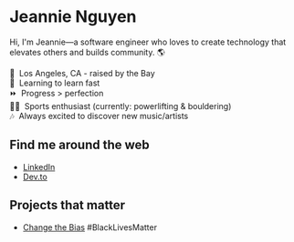 # Jeannie Nguyen

Hi, I'm Jeannie—a software engineer who loves to create technology that elevates others and builds community. 🌎

🌉&nbsp; Los Angeles, CA - raised by the Bay<br>
🍏&nbsp; Learning to learn fast<br>
⏩&nbsp; Progress > perfection<br>
🧗‍♀️&nbsp; Sports enthusiast (currently: powerlifting & bouldering)<br>
🎶&nbsp; Always excited to discover new music/artists

## Find me around the web

- [LinkedIn](https://www.linkedin.com/in/jeannie-t-nguyen/)
- [Dev.to](https://dev.to/jeannienguyen)

## Projects that matter

- [Change the Bias](https://changethebias.com/) #BlackLivesMatter
